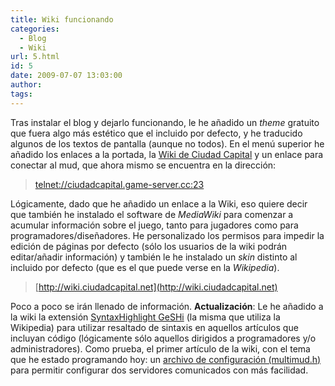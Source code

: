 ```yaml
---
title: Wiki funcionando
categories:
  - Blog
  - Wiki
url: 5.html
id: 5
date: 2009-07-07 13:03:00
author:
tags:
---
```


Tras instalar el blog y dejarlo funcionando, le he añadido un _theme_ gratuito que fuera algo más estético que el incluido por defecto, y he traducido algunos de los textos de pantalla (aunque no todos). En el menú superior he añadido los enlaces a la portada, la [Wiki de Ciudad Capital](http://wiki.ciudadcapital.net) y un enlace para conectar al mud, que ahora mismo se encuentra en la dirección:

> [telnet://ciudadcapital.game-server.cc:23](telnet://ciudadcapital.game-server.cc:23)

Lógicamente, dado que he añadido un enlace a la Wiki, eso quiere decir que también he instalado el software de _MediaWiki_ para comenzar a acumular información sobre el juego, tanto para jugadores como para programadores/diseñadores. He personalizado los permisos para impedir la edición de páginas por defecto (sólo los usuarios de la wiki podrán editar/añadir información) y también le he instalado un _skin_ distinto al incluido por defecto (que es el que puede verse en la _Wikipedia_).

> [http://wiki.ciudadcapital.net](http://wiki.ciudadcapital.net)

Poco a poco se irán llenado de información. **Actualización**: Le he añadido a la wiki la extensión [SyntaxHighlight GeSHi](http://www.mediawiki.org/wiki/Extension:SyntaxHighlight_GeSHi) (la misma que utiliza la Wikipedia) para utilizar resaltado de sintaxis en aquellos artículos que incluyan código (lógicamente sólo aquellos dirigidos a programadores y/o administradores). Como prueba, el primer artículo de la wiki, con el tema que he estado programando hoy: un [archivo de configuración (multimud.h)](http://wiki.ciudadcapital.net/index.php?title=Multimud) para permitir configurar dos servidores comunicados con más facilidad.